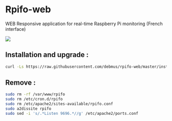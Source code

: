 # Rpifo-web

WEB Responsive application for real-time Raspberry Pi monitoring (French interface)

![](https://i.imgur.com/U3eqkEz.png)

## Installation and upgrade :
```bash
curl -Ls https://raw.githubusercontent.com/debmus/rpifo-web/master/install.sh| sudo bash
```

## Remove :
```bash
sudo rm -rf /var/www/rpifo
sudo rm /etc/cron.d/rpifo
sudo rm /etc/apache2/sites-available/rpifo.conf
sudo a2dissite rpifo
sudo sed -i 's/.*Listen 9696.*//g' /etc/apache2/ports.conf
```